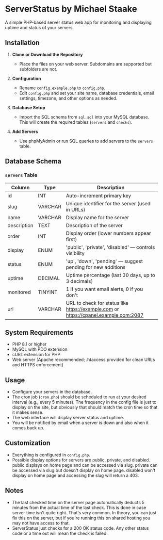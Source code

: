# ServerStatus by Michael Staake

A simple PHP-based server status web app for monitoring and displaying uptime and status of your servers.

## Installation

1. **Clone or Download the Repository**
   - Place the files on your web server. Subdomains are supported but subfolders are not.

2. **Configuration**
   - Rename `config.example.php` to `config.php`.
   - Edit `config.php` and set your site name, database credentials, email settings, timezone, and other options as needed.

3. **Database Setup**
   - Import the SQL schema from `sql.sql` into your MySQL database. This will create the required tables (`servers` and `checks`).

4. **Add Servers**
   - Use phpMyAdmin or run SQL queries to add servers to the `servers` table.

## Database Schema

### `servers` Table
| Column      | Type      | Description                                                                                 |
|------------ |---------- |--------------------------------------------------------------------------------------------|
| id          | INT       | Auto-increment primary key                                                                  |
| slug        | VARCHAR   | Unique identifier for the server (used in URLs)                                             |
| name        | VARCHAR   | Display name for the server                                                                 |
| description | TEXT      | Description of the server                                                                   |
| order       | INT       | Display order (lower numbers appear first)                                                  |
| display     | ENUM      | 'public', 'private', 'disabled' — controls visibility                                       |
| status      | ENUM      | 'up', 'down', 'pending' — suggest pending for new additions                                 |
| uptime      | DECIMAL   | Uptime percentage (last 30 days, up to 3 decimals)                                          |
| monitored   | TINYINT   | 1 if you want email alerts, 0 if you don't                                                  |
| url         | VARCHAR   | URL to check for status like https://example.com or https://cpanel.example.com:2087         |

## System Requirements
- PHP 8.1 or higher
- MySQL with PDO extension
- cURL extension for PHP
- Web server (Apache recommended; .htaccess provided for clean URLs and HTTPS enforcement)

## Usage
- Configure your servers in the database.
- The cron job (`cron.php`) should be scheduled to run at your desired interval (e.g., every 5 minutes). The frequency in the config file is just to display on the site, but obviously that should match the cron time so that it makes sense.
- The web interface will display server status and uptime.
- You will be notified by email when a server is down and also when it comes back up.

## Customization
- Everything is configured in `config.php`.
- Possible display options for servers are public, private, and disabled. public displays on home page and can be accessed via slug. private can be accessed via slug but doesn't display on home page. disabled won't display on home page and accessing the slug will return a 403.

## Notes
- The last checked time on the server page automatically deducts 5 minutes from the actual time of the last check. This is done in case server time isn't quite right. That's very common. In theory, you can just fix this on the server, but if you're running this on shared hosting you may not have access to that.
- ServerStatus just checks for a 200 OK status code. Any other status code or a time out will mean the check is failed.
